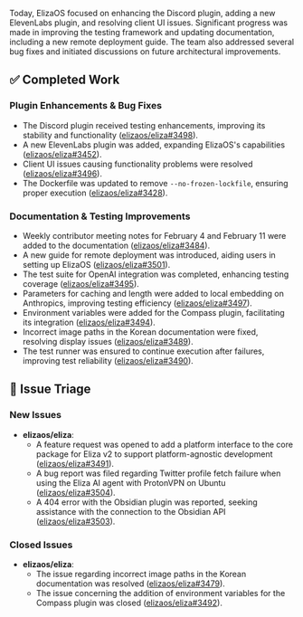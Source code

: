 Today, ElizaOS focused on enhancing the Discord plugin, adding a new ElevenLabs plugin, and resolving client UI issues. Significant progress was made in improving the testing framework and updating documentation, including a new remote deployment guide. The team also addressed several bug fixes and initiated discussions on future architectural improvements.

## ✅ Completed Work

### Plugin Enhancements & Bug Fixes
- The Discord plugin received testing enhancements, improving its stability and functionality ([elizaos/eliza#3498](https://github.com/elizaos/eliza/pull/3498)).
- A new ElevenLabs plugin was added, expanding ElizaOS's capabilities ([elizaos/eliza#3452](https://github.com/elizaos/eliza/pull/3452)).
- Client UI issues causing functionality problems were resolved ([elizaos/eliza#3496](https://github.com/elizaos/eliza/pull/3496)).
- The Dockerfile was updated to remove `--no-frozen-lockfile`, ensuring proper execution ([elizaos/eliza#3428](https://github.com/elizaos/eliza/pull/3428)).

### Documentation & Testing Improvements
- Weekly contributor meeting notes for February 4 and February 11 were added to the documentation ([elizaos/eliza#3484](https://github.com/elizaos/eliza/pull/3484)).
- A new guide for remote deployment was introduced, aiding users in setting up ElizaOS ([elizaos/eliza#3501](https://github.com/elizaos/eliza/pull/3501)).
- The test suite for OpenAI integration was completed, enhancing testing coverage ([elizaos/eliza#3495](https://github.com/elizaos/eliza/pull/3495)).
- Parameters for caching and length were added to local embedding on Anthropics, improving testing efficiency ([elizaos/eliza#3497](https://github.com/elizaos/eliza/pull/3497)).
- Environment variables were added for the Compass plugin, facilitating its integration ([elizaos/eliza#3494](https://github.com/elizaos/eliza/pull/3494)).
- Incorrect image paths in the Korean documentation were fixed, resolving display issues ([elizaos/eliza#3489](https://github.com/elizaos/eliza/pull/3489)).
- The test runner was ensured to continue execution after failures, improving test reliability ([elizaos/eliza#3490](https://github.com/elizaos/eliza/pull/3490)).

## 🐞 Issue Triage

### New Issues
- **elizaos/eliza**:
    - A feature request was opened to add a platform interface to the core package for Eliza v2 to support platform-agnostic development ([elizaos/eliza#3491](https://github.com/elizaos/eliza/issues/3491)).
    - A bug report was filed regarding Twitter profile fetch failure when using the Eliza AI agent with ProtonVPN on Ubuntu ([elizaos/eliza#3504](https://github.com/elizaos/eliza/issues/3504)).
    - A 404 error with the Obsidian plugin was reported, seeking assistance with the connection to the Obsidian API ([elizaos/eliza#3503](https://github.com/elizaos/eliza/issues/3503)).

### Closed Issues
- **elizaos/eliza**:
    - The issue regarding incorrect image paths in the Korean documentation was resolved ([elizaos/eliza#3479](https://github.com/elizaos/eliza/issues/3479)).
    - The issue concerning the addition of environment variables for the Compass plugin was closed ([elizaos/eliza#3492](https://github.com/elizaos/eliza/issues/3492)).